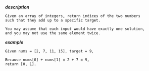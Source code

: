 
***description***

    Given an array of integers, return indices of the two numbers
    such that they add up to a specific target.

    You may assume that each input would have exactly one solution,
    and you may not use the same element twice.

***example***

    Given nums = [2, 7, 11, 15], target = 9,

    Because nums[0] + nums[1] = 2 + 7 = 9,
    return [0, 1].
